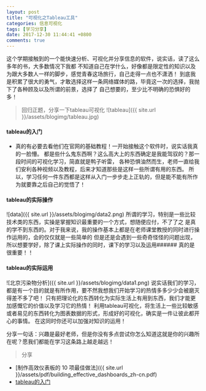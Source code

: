 ```yaml
---
layout: post
title: "可视化之Tableau工具"
categories: 信息可视化
tags: [学习分享]
date: 2017-12-30 11:44:41 +0800
comments: true
---
```

这个学期接触到的一个能快速分析、可视化并分享信息的软件，说实话，读了这么多年的书，大多数情况下我都
不知道自己在学什么，好像都是限定性的知识以及为跟大多数人一样的脚步，感觉青春这场旅行，自己走得一点也不潇洒！
到底我是积累了很大的勇气，才敢选择这样一条网络媒体的路，毕竟这一次的选择，我抛下了各种顾及以及所谓的前景，选择了
自己想要的，至少比不明确的恐惧好的多！
> 回归正题，分享一下tableau可视化
![tableau]({{ site.url }}/assets/blogimg/tableau.jpg)
#### tableau的入门
* 真的有必要去看他们在官网的基础教程！一开始接触这个软件时，说实话我真的一脸懵。
都是些什么鬼东西啊？这么高大上的东西确定是我能驾驭的？那一段时间的可视化学习，简直就是鸭子听雷，
各种恐惧油然而生，老师一直给我们安利各种视频以及教程，后来才知道那些是这样一些所谓有用的东西。
所以，学习任何一件东西都是这样从入门一步步走上正轨的，但是能不能有所作为就要靠之后自己的觉悟了！


#### tableau的实际操作
![data]({{ site.url }}/assets/blogimg/data2.png)
所谓的学习，特别是一些比较技术类的东西，实操是掌握知识最重要的一个方式，想随便应付，不了了之
是真的学不到东西的。对于我来说，我的操作基本上都是在老师课堂教授的同时进行操作运用的，会的仅仅就是一些简单的
但是还是会遇到一些奇奇怪怪的问题出现，所以想要学好，除了课上实际操作的同时，课下的学习以及运用###### 真的是很重要！！


#### tableau的实际运用
![北京污染物分析]({{ site.url }}/assets/blogimg/data1.png)
说实话我们的学习，都是有一个目的就是有所作用，要不然我想我们开始学习的热情多多少少会被磨灭得差不多了吧！
只有把理论化的东西转化为实际生活上有用到东西，我们才能更加感慨它的价值以及学习它的热情！
利用tableau可视化，将生活上一些比较敏感或者易见的东西转化为图表数据的形式，形成好的可视化，确实是一件让彼此都开心的事情。
在这同时你还可以加强对知识的运用！

分享一句话：兴趣是最好老师，但是你没有多点尝试你怎么知道这就是你的兴趣所在呢？愿我们都能在学习这条路上越走越远！

> 分享
* [制作高效仪表板的 10 项最佳做法]({{ site.url }}/assets/pdf/building_effective_dashboards_zh-cn.pdf)
* [tableau的入门](https://www.tableau.com/zh-cn/learn/training)
